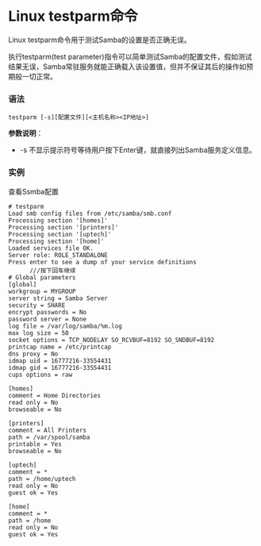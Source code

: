 
# Linux testparm命令



Linux testparm命令用于测试Samba的设置是否正确无误。

执行testparm(test parameter)指令可以简单测试Samba的配置文件，假如测试结果无误，Samba常驻服务就能正确载入该设置值，但并不保证其后的操作如预期般一切正常。

### 语法

```
testparm [-s][配置文件][<主机名称><IP地址>]
```

**参数说明**：

*   -s 不显示提示符号等待用户按下Enter键，就直接列出Samba服务定义信息。

### 实例

查看Ssmba配置

```
# testparm     
Load smb config files from /etc/samba/smb.conf
Processing section '[homes]'
Processing section '[printers]'
Processing section '[uptech]'
Processing section '[home]'
Loaded services file OK.
Server role: ROLE_STANDALONE
Press enter to see a dump of your service definitions
      ///按下回车继续
# Global parameters
[global]
workgroup = MYGROUP
server string = Samba Server
security = SHARE
encrypt passwords = No
password server = None
log file = /var/log/samba/%m.log
max log size = 50
socket options = TCP_NODELAY SO_RCVBUF=8192 SO_SNDBUF=8192
printcap name = /etc/printcap
dns proxy = No
idmap uid = 16777216-33554431
idmap gid = 16777216-33554431
cups options = raw

[homes]
comment = Home Directories
read only = No
browseable = No

[printers]
comment = All Printers
path = /var/spool/samba
printable = Yes
browseable = No

[uptech]
comment = *
path = /home/uptech
read only = No
guest ok = Yes

[home]
comment = *
path = /home
read only = No
guest ok = Yes

```



